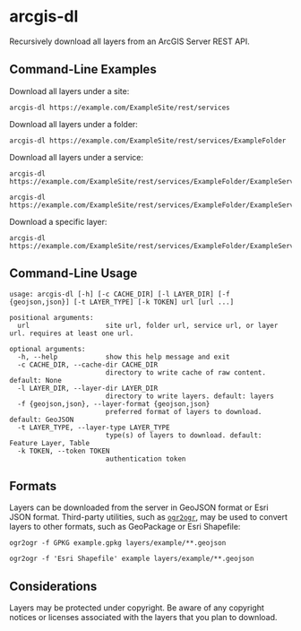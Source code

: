 # arcgis-dl

Recursively download all layers from an ArcGIS Server REST API.

## Command-Line Examples

Download all layers under a site:
```
arcgis-dl https://example.com/ExampleSite/rest/services
```
Download all layers under a folder:
```
arcgis-dl https://example.com/ExampleSite/rest/services/ExampleFolder
```
Download all layers under a service:
```
arcgis-dl https://example.com/ExampleSite/rest/services/ExampleFolder/ExampleService
```
```
arcgis-dl https://example.com/ExampleSite/rest/services/ExampleFolder/ExampleService/ExampleType
```
Download a specific layer:
```
arcgis-dl https://example.com/ExampleSite/rest/services/ExampleFolder/ExampleService/ExampleType/0
```

## Command-Line Usage

```
usage: arcgis-dl [-h] [-c CACHE_DIR] [-l LAYER_DIR] [-f {geojson,json}] [-t LAYER_TYPE] [-k TOKEN] url [url ...]

positional arguments:
  url                   site url, folder url, service url, or layer url. requires at least one url.

optional arguments:
  -h, --help            show this help message and exit
  -c CACHE_DIR, --cache-dir CACHE_DIR
                        directory to write cache of raw content. default: None
  -l LAYER_DIR, --layer-dir LAYER_DIR
                        directory to write layers. default: layers
  -f {geojson,json}, --layer-format {geojson,json}
                        preferred format of layers to download. default: GeoJSON
  -t LAYER_TYPE, --layer-type LAYER_TYPE
                        type(s) of layers to download. default: Feature Layer, Table
  -k TOKEN, --token TOKEN
                        authentication token
```

## Formats

Layers can be downloaded from the server in GeoJSON format or Esri JSON format. Third-party utilities, such as [`ogr2ogr`](https://gdal.org/programs/ogr2ogr.html), may be used to convert layers to other formats, such as GeoPackage or Esri Shapefile:

```
ogr2ogr -f GPKG example.gpkg layers/example/**.geojson
```
```
ogr2ogr -f 'Esri Shapefile' example layers/example/**.geojson
```

## Considerations

Layers may be protected under copyright. Be aware of any copyright notices or licenses associated with the layers that you plan to download.
